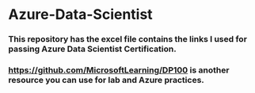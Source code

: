 # Azure-Data-Scientist

### This repository has the excel file contains the links I used for passing Azure Data Scientist Certification. 

### https://github.com/MicrosoftLearning/DP100 is another resource you can use for lab and Azure practices.
